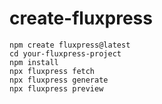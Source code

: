 # create-fluxpress

```shell
npm create fluxpress@latest
cd your-fluxpress-project
npm install
npx fluxpress fetch
npx fluxpress generate
npx fluxpress preview
```
